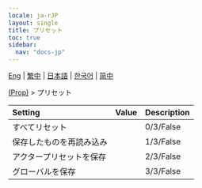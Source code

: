 ```yaml
---
locale: ja-rJP
layout: single
title: プリセット
toc: true
sidebar:
  nav: "docs-jp"
---
```

[Eng](/dancexr/menu/2025.4/prop/actor_presets) | [繁中](/tw/dancexr/menu/2025.4/prop/actor_presets) | [日本語](/jp/dancexr/menu/2025.4/prop/actor_presets) | [한국어](/kr/dancexr/menu/2025.4/prop/actor_presets) | [简中](/zh/dancexr/menu/2025.4/prop/actor_presets)

[(Prop)](../menu#(Prop)) > プリセット



| Setting | Value | Description |
| :--- | --- | :--- |
| すべてリセット || 0/3/False
| 保存したものを再読み込み || 1/3/False
| アクタープリセットを保存 || 2/3/False
| グローバルを保存 || 3/3/False
